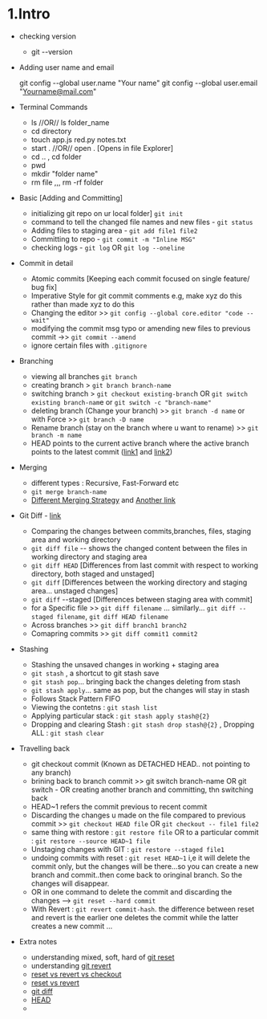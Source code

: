 
# 1.Intro

- checking version
  -  git --version

- Adding user name and email
    
    git config --global user.name "Your name"
    git config --global user.email "Yourname@mail.com"

- Terminal Commands
  - ls //OR// ls folder_name
  - cd directory
  - touch app.js red.py notes.txt
  - start . //OR// open .   [Opens in file Explorer]
  - cd .. , cd folder  
  - pwd
  - mkdir "folder name"
  - rm file    ,,,  rm -rf folder
  
- Basic [Adding and Committing]
  - initializing git repo on ur local folder] `git init`
  - command to tell the changed file names and new files - `git status`
  - Adding files to staging area - `git add file1 file2`
  - Committing to repo - `git commit -m "Inline MSG"`
  - checking logs -  `git log`  OR `git log --oneline`

- Commit in detail
  - Atomic commits [Keeping each commit focused on single feature/ bug fix]
  - Imperative Style for git commit comments e.g, make xyz do this rather than made xyz to do this
  - Changing the editor >> `git config --global core.editor "code --wait"`
  - modifying the commit msg typo or amending new files to previous commit ->> `git commit --amend`
  - ignore certain files with `.gitignore`

- Branching
  - viewing all branches `git branch`
  - creating branch > `git branch branch-name` 
  - switching branch > `git checkout existing-branc`h  OR `git switch existing branch-nam`e or `git switch -c "branch-name"`
  - deleting branch (Change your branch) >> `git branch -d name` or with Force >> `git branch -D name`
  - Rename branch (stay on the branch where u want to rename) >> `git branch -m name`
  - HEAD points to the current active branch where the active branch points to the latest commit ([link1](https://stackoverflow.blog/2021/04/05/a-look-under-the-hood-how-branches-work-in-git/) and [link2](https://stackoverflow.com/a/2530000/12210002))
  

- Merging
  -  different types : Recursive, Fast-Forward etc
  -  `git merge branch-name`
  - [Different Merging Strategy](https://stackoverflow.com/a/366940/12210002) and [Another link](https://www.atlassian.com/git/tutorials/using-branches/merge-strategy)

- Git Diff - [link](https://stackoverflow.com/a/1587952/12210002)
  - Comparing the changes between commits,branches, files, staging area and working directory
  - `git diff file` -- shows the changed content between the files in working directory and staging area
  - `git diff HEAD` [Differences from last commit with respect to working directory, both staged and unstaged]
  - `git diff` [Differences between the working directory and staging area... unstaged changes]
  - `git diff` --staged [Differences between staging area with commit]
  - for a Specific file >> `git diff filename`  ... similarly... `git diff --staged filename`, `git diff HEAD filename`
  - Across branches >> `git diff branch1 branch2`
  - Comapring commits >> `git diff commit1 commit2`

- Stashing
  - Stashing the unsaved changes in working + staging area
  - `git stash` , a shortcut to git stash save
  - `git stash pop`... bringing back the changes deleting from stash
  - `git stash apply`... same as pop, but the changes will stay in stash
  - Follows Stack Pattern FIFO
  - Viewing the contetns : `git stash list`
  - Applying particular stack : `git stash apply stash@{2}`
  - Dropping and clearing Stash : `git stash drop stash@{2}` , Dropping ALL : `git stash clear`
  
- Travelling back
  - git checkout commit  (Known as DETACHED HEAD.. not pointing to any  branch)
  - brining back to branch commit >> git switch branch-name  OR git switch -  OR creating another branch and committing, thn switching back
  - HEAD~1 refers the commit previous to recent commit
  - Discarding the changes u made on the file compared to previous commit >> `git checkout HEAD file` OR `git checkout -- file1 file2`
  - same thing with restore : `git restore file` OR to a particular commit : `git restore --source HEAD~1 file`
  - Unstaging changes with GIT : `git restore --staged file1` 
  - undoing commits with reset : `git reset HEAD~1` i,e it will delete the commit only, but the changes will be there...so you can create a new branch and commit..then come back to oringinal branch. So the changes will disappear.
  - OR in one command to delete the commit and discarding the changes --> `git reset --hard commit`
  - With Revert : `git revert commit-hash`. the difference between reset and revert is the earlier one deletes the commit while the latter creates a new commit ...

- Extra notes
  - understanding mixed, soft, hard of [git reset](https://stackoverflow.com/a/50022436/12210002)
  - understanding [git revert](https://stackoverflow.com/a/19032493/12210002)
  - [reset vs revert vs checkout](https://stackoverflow.com/a/8358039/12210002)
  - [reset vs revert](https://itnext.io/fixing-mistakes-using-git-reset-and-revert-3d68fab3176e)
  - [git diff](https://stackoverflow.com/a/1587952/12210002)
  - [HEAD](https://stackoverflow.com/a/2530000/12210002)
  -   

